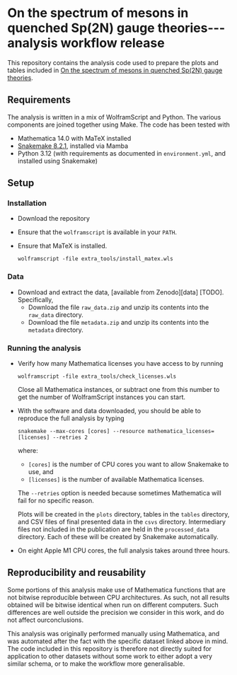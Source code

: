 # On the spectrum of mesons in quenched Sp(2N) gauge theories---analysis workflow release

This repository contains the analysis code used to prepare the plots and tables
included in [On the spectrum of mesons in quenched Sp(2N) gauge theories][quenchedmesons-paper].

## Requirements

The analysis is written in a mix of WolframScript and Python. The various
components are joined together using Make. The code has been tested with

* Mathematica 14.0 with MaTeX installed
* [Snakemake 8.2.1][snakemake], installed via Mamba
* Python 3.12
  (with requirements as documented in `environment.yml`,
  and installed using Snakemake)

## Setup

### Installation

* Download the repository
* Ensure that the `wolframscript` is available in your `PATH`.
* Ensure that MaTeX is installed.

      wolframscript -file extra_tools/install_matex.wls

### Data

* Download and extract the data, [available from Zenodo][data] [TODO].
  Specifically,
  * Download the file `raw_data.zip`
    and unzip its contents into the `raw_data` directory.
  * Download the file `metadata.zip`
    and unzip its contents into the `metadata` directory.

### Running the analysis

* Verify how many Mathematica licenses you have access to by running

      wolframscript -file extra_tools/check_licenses.wls

  Close all Mathematica instances,
  or subtract one from this number
  to get the number of WolframScript instances you can start.

* With the software and data downloaded,
  you should be able to reproduce the full analysis
  by typing

      snakemake --max-cores [cores] --resource mathematica_licenses=[licenses] --retries 2

  where:

  * `[cores]` is the number of CPU cores you want to allow Snakemake to use, and
  * `[licenses]` is the number of available Mathematica licenses.

  The `--retries` option is needed
  because sometimes Mathematica will fail for no specific reason.

  Plots will be created in the `plots` directory,
  tables in the `tables` directory,
  and CSV files of final presented data in the `csvs` directory.
  Intermediary files not included in the publication
  are held in the `processed_data` directory.
  Each of these will be created by Snakemake automatically.
* On eight Apple M1 CPU cores,
  the full analysis takes around three hours.


## Reproducibility and reusability

Some portions of this analysis make use of
Mathematica functions that are not bitwise reproducible between CPU architectures.
As such,
not all results obtained will be bitwise identical
when run on different computers.
Such differences are well outside the precision we consider in this work,
and do not affect ourconclusions.

This analysis was originally performed manually using Mathematica,
and was automated after the fact
with the specific dataset linked above in mind.
The code included in this repository is therefore
not directly suited for application to other datasets
without some work to either adopt a very similar schema,
or to make the workflow more generalisable.

[quenchedmesons-paper]: https://arxiv.org/abs/2312.08465
[snakemake]: https://snakemake.readthedocs.io/en/stable/getting_started/installation.html
